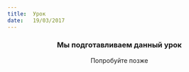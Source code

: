 ```yaml
---
title:  Урок
date:   19/03/2017
---
```


### <center>Мы подготавливаем данный урок</center>
<center>Попробуйте позже</center>